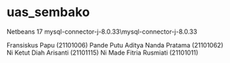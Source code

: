 # uas_sembako
Netbeans 17
mysql-connector-j-8.0.33\mysql-connector-j-8.0.33

Fransiskus Papu (21101006)
Pande Putu Aditya Nanda Pratama (21101062)
Ni Ketut Diah Arisanti (21101115)
Ni Made Fitria Rusmiati (21101011)
